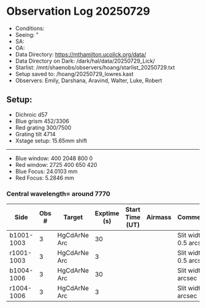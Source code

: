 # Observation Log 20250729

* Conditions: 
* Seeing: "
* SA: 
* OA: 
* Data Directory: https://mthamilton.ucolick.org/data/
* Data Directory on Dark: /dark/hal/data/20250729_Lick/
* Starlist: /mnt/shaenobs/observers/hoang/starlist_20250729.txt
* Setup saved to: /hoang/20250729_lowres.kast
* Observers: Emily, Darshana, Aravind, Walter, Luke, Robert

## Setup: 

* Dichroic d57
* Blue grism 452/3306
* Red grating 300/7500
* Grating tilt 4714
* Xstage setup: 15.65mm shift
----------------------------
* Blue window: 400 2048 800 0
* Red window: 2725 400 650 420
* Blue Focus: 24.0103 mm
* Red Focus: 5.2846 mm

### Central wavelength= around 7770


| Side | Obs #     | Target    | Exptime (s) | Start Time (UT) | Airmass | Comments                                                   |
|------|-----------|-----------|-------------|-----------------|---------|------------------------------------------------------------|
|b1001-1003|3|HgCdArNe Arc     |30| ||Slit width 0.5 arcsec|
|r1001-1003|3|HgCdArNe Arc     |3| ||Slit width 0.5 arcsec|
|b1004-1006|3|HgCdArNe Arc     |30| ||Slit width 2 arcsec|
|r1004-1006|3|HgCdArNe Arc     |3| ||Slit width 2 arcsec|




